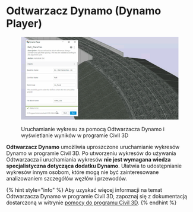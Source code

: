 # Odtwarzacz Dynamo (Dynamo Player)

<figure><img src="../.gitbook/assets/Rail_PlaceTies_Player (1).gif" alt=""><figcaption><p>Uruchamianie wykresu za pomocą Odtwarzacza Dynamo i wyświetlanie wyników w programie Civil 3D</p></figcaption></figure>

**Odtwarzacz Dynamo** umożliwia uproszczone uruchamianie wykresów Dynamo w programie Civil 3D. Po utworzeniu wykresów do używania Odtwarzacza i uruchamiania wykresów **nie jest wymagana wiedza specjalistyczna dotycząca dodatku Dynamo**. Ułatwia to udostępnianie wykresów innym osobom, które mogą nie być zainteresowane analizowaniem szczegółów węzłów i przewodów.

{% hint style="info" %}
Aby uzyskać więcej informacji na temat Odtwarzacza Dynamo w programie Civil 3D, zapoznaj się z dokumentacją dostarczoną w witrynie [pomocy do programu Civil 3D](https://help.autodesk.com/view/CIV3D/2025/PLK/?guid=dynamo_player).
{% endhint %}
